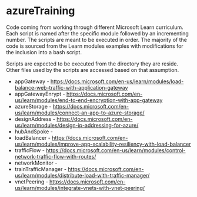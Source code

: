 # azureTraining

Code coming from working through different Microsoft Learn curriculum.  Each script is named after the specific module followed by an incrementing number.  The scripts are meant to be executed in order.  The majority of the code is sourced from the Learn modules examples with modifications for the inclusion into a bash script.

Scripts are expected to be executed from the directory they are reside.  Other files used by the scripts are accessed based on that assumption.

* appGateway - https://docs.microsoft.com/en-us/learn/modules/load-balance-web-traffic-with-application-gateway
* appGatewayEnrypt - https://docs.microsoft.com/en-us/learn/modules/end-to-end-encryption-with-app-gateway
* azureStorage - https://docs.microsoft.com/en-us/learn/modules/connect-an-app-to-azure-storage/
* designAddress - https://docs.microsoft.com/en-us/learn/modules/design-ip-addressing-for-azure/
* hubAndSpoke - 
* loadBalancer - https://docs.microsoft.com/en-us/learn/modules/improve-app-scalability-resiliency-with-load-balancer
* trafficFlow - https://docs.microsoft.com/en-us/learn/modules/control-network-traffic-flow-with-routes/
* networkMonitor -
* trainTrafficManager - https://docs.microsoft.com/en-us/learn/modules/distribute-load-with-traffic-manager/
* vnetPeering - https://docs.microsoft.com/en-us/learn/modules/integrate-vnets-with-vnet-peering/

